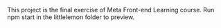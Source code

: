 This project is the final exercise of Meta Front-end Learning course.
Run npm start in the littlelemon folder to preview.

